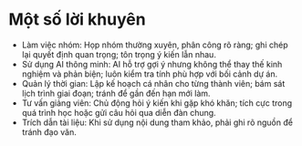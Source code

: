 # Một số lời khuyên

-   Làm việc nhóm: Họp nhóm thường xuyên, phân công rõ ràng; ghi chép lại quyết định quan trọng; tôn trọng ý kiến lẫn nhau.
-   Sử dụng AI thông minh: AI hỗ trợ gợi ý nhưng không thể thay thế kinh nghiệm và phản biện; luôn kiểm tra tính phù hợp với bối cảnh dự án.
-   Quản lý thời gian: Lập kế hoạch cá nhân cho từng thành viên; bám sát lịch trình giai đoạn; tránh để gần đến hạn mới làm.
-   Tư vấn giảng viên: Chủ động hỏi ý kiến khi gặp khó khăn; tích cực trong quá trình học hoặc gửi câu hỏi qua diễn đàn chung.
-   Trích dẫn tài liệu: Khi sử dụng nội dung tham khảo, phải ghi rõ nguồn để tránh đạo văn.
